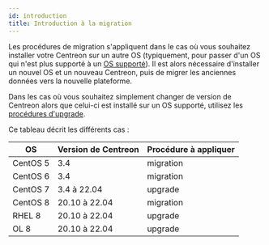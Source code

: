 ```yaml
---
id: introduction
title: Introduction à la migration
---
```


Les procédures de migration s'appliquent dans le cas où vous souhaitez installer votre Centreon sur un autre OS (typiquement, pour passer d'un OS qui n'est plus supporté à un [OS supporté](../installation/prerequisites.md#système-dexploitation)). Il est alors nécessaire d'installer un nouvel OS et un nouveau Centreon, puis de migrer les anciennes données vers la nouvelle plateforme.

Dans les cas où vous souhaitez simplement changer de version de Centreon alors que celui-ci est installé sur un OS supporté, utilisez les [procédures d'upgrade](../upgrade/introduction.md).

Ce tableau décrit les différents cas :

| OS | Version de Centreon | Procédure à appliquer |
| ---- | ---- | ---- |
| CentOS 5 | 3.4 | migration |
| CentOS 6 | 3.4 | migration |
| CentOS 7 | 3.4 à 22.04 | upgrade |
| CentOS 8 | 20.10 à 22.04 | migration |
| RHEL 8 | 20.10 à 22.04 | upgrade |
| OL 8 | 20.10 à 22.04 | upgrade |
